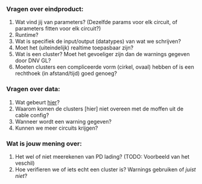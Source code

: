 ### Vragen over eindproduct:
1. Wat vind jij van parameters? (Dezelfde params voor elk circuit, of parameters fitten voor elk circuit?)
1. Runtime?
1. Wat is specifiek de input/output (datatypes) van wat we schrijven?
1. Moet het (uiteindelijk) realtime toepasbaar zijn?
1. Wat is een cluster? Moet het gevoeliger zijn dan de warnings gegeven door DNV GL?
1. Moeten clusters een compliceerde vorm (cirkel, ovaal) hebben of is een rechthoek (in afstand/tijd) goed genoeg?


### Vragen over data:
1. Wat gebeurt [hier](https://github.com/fons-/SCG-analyse/blob/403c256e7820539236bb504e87e4be7ca7adee08/notebooks/Clustering%20eerste%20poging%20-%20Fons.ipynb)?
1. Waarom komen de clusters [hier] niet overeen met de moffen uit de cable config?
1. Wanneer wordt een warning gegeven?
1. Kunnen we meer circuits krijgen?


### Wat is jouw mening over:
1. Het wel of niet meerekenen van PD lading? (TODO: Voorbeeld van het veschil)
1. Hoe verifieren we of iets echt een cluster is? Warnings gebruiken of _juist niet_?
